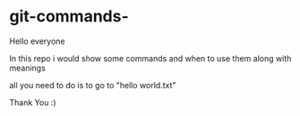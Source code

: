 # git-commands-
Hello everyone 

In this repo i would show some commands and when to use them along with meanings

all you need to do is to go to "hello world.txt"



Thank You  :)
